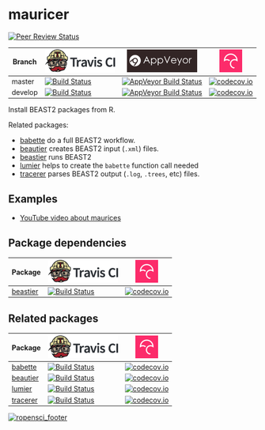 # mauricer

[![Peer Review Status](https://badges.ropensci.org/209_status.svg)](https://github.com/ropensci/onboarding/issues/209)

Branch|[![Travis CI logo](pics/TravisCI.png)](https://travis-ci.org)|[![AppVeyor logo](pics/AppVeyor.png)](https://www.appveyor.com)|[![Codecov logo](pics/Codecov.png)](https://www.codecov.io)
---|---|---|---
master|[![Build Status](https://travis-ci.org/richelbilderbeek/mauricer.svg?branch=master)](https://travis-ci.org/richelbilderbeek/mauricer)|[![AppVeyor Build Status](https://ci.appveyor.com/api/projects/status/github/ropensci/mauricer?branch=master&svg=true)](https://ci.appveyor.com/project/richelbilderbeek/mauricer)|[![codecov.io](https://codecov.io/github/richelbilderbeek/mauricer/coverage.svg?branch=master)](https://codecov.io/github/richelbilderbeek/mauricer/branch/master)
develop|[![Build Status](https://travis-ci.org/richelbilderbeek/mauricer.svg?branch=develop)](https://travis-ci.org/richelbilderbeek/mauricer)|[![AppVeyor Build Status](https://ci.appveyor.com/api/projects/status/github/ropensci/mauricer?branch=develop&svg=true)](https://ci.appveyor.com/project/richelbilderbeek/mauricer)|[![codecov.io](https://codecov.io/github/richelbilderbeek/mauricer/coverage.svg?branch=develop)](https://codecov.io/github/richelbilderbeek/mauricer/branch/develop)

Install BEAST2 packages from R.

Related packages:

 * [babette](https://github.com/richelbilderbeek/babette) do a full BEAST2 workflow.
 * [beautier](https://github.com/richelbilderbeek/beautier) creates BEAST2 input (`.xml`) files.
 * [beastier](https://github.com/richelbilderbeek/beastier) runs BEAST2
 * [lumier](https://github.com/richelbilderbeek/lumier) helps to create the `babette` function call needed
 * [tracerer](https://github.com/richelbilderbeek/tracerer) parses BEAST2 output (`.log`, `.trees`, etc) files.

## Examples

 * [YouTube video about maurices](https://youtu.be/Yk737gorcrw)

## Package dependencies

Package|[![Travis CI logo](pics/TravisCI.png)](https://travis-ci.org)|[![Codecov logo](pics/Codecov.png)](https://www.codecov.io)
---|---|---
[beastier](https://github.com/richelbilderbeek/beastier)|[![Build Status](https://travis-ci.org/richelbilderbeek/beastier.svg?branch=master)](https://travis-ci.org/richelbilderbeek/beastier)|[![codecov.io](https://codecov.io/github/richelbilderbeek/beastier/coverage.svg?branch=master)](https://codecov.io/github/richelbilderbeek/beastier/branch/master)

## Related packages

Package|[![Travis CI logo](pics/TravisCI.png)](https://travis-ci.org)|[![Codecov logo](pics/Codecov.png)](https://www.codecov.io)
---|---|---
[babette](https://github.com/richelbilderbeek/babette)|[![Build Status](https://travis-ci.org/richelbilderbeek/babette.svg?branch=master)](https://travis-ci.org/richelbilderbeek/babette)|[![codecov.io](https://codecov.io/github/richelbilderbeek/babette/coverage.svg?branch=master)](https://codecov.io/github/richelbilderbeek/babette/branch/master)
[beautier](https://github.com/richelbilderbeek/beautier)|[![Build Status](https://travis-ci.org/richelbilderbeek/beautier.svg?branch=master)](https://travis-ci.org/richelbilderbeek/beautier)|[![codecov.io](https://codecov.io/github/richelbilderbeek/beautier/coverage.svg?branch=master)](https://codecov.io/github/richelbilderbeek/beautier/branch/master)
[lumier](https://github.com/richelbilderbeek/lumier)|[![Build Status](https://travis-ci.org/richelbilderbeek/lumier.svg?branch=master)](https://travis-ci.org/richelbilderbeek/lumier)|[![codecov.io](https://codecov.io/github/richelbilderbeek/lumier/coverage.svg?branch=master)](https://codecov.io/github/richelbilderbeek/lumier/branch/master)
[tracerer](https://github.com/richelbilderbeek/tracerer)|[![Build Status](https://travis-ci.org/richelbilderbeek/tracerer.svg?branch=master)](https://travis-ci.org/richelbilderbeek/tracerer)|[![codecov.io](https://codecov.io/github/richelbilderbeek/tracerer/coverage.svg?branch=master)](https://codecov.io/github/richelbilderbeek/tracerer/branch/master)

[![ropensci_footer](https://ropensci.org/public_images/ropensci_footer.png)](https://ropensci.org)
